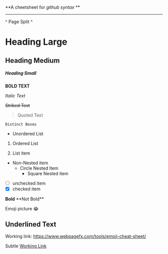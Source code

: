 **A cheetsheet for _github syntax_ **

***
^ Page Split ^

# Heading Large
## Heading Medium
##### Heading Small

**BOLD TEXT**

_Italic Text_

~~Striked Text~~

>Quoted Text

```
Distinct Boxes
```

- Unordered List
1. Ordered List

1. List item
- Non-Nested item
    - Circle Nested Item
      - Square Nested item
      
- [ ] unchecked item
- [x] checked item

**Bold** 
\*\*Not Bold\*\*

Emoji picture :joy:

Underlined Text 
---

Working link:
https://www.webpagefx.com/tools/emoji-cheat-sheet/


Subtle [Working Link](https://www.webpagefx.com/tools/emoji-cheat-sheet/)   
